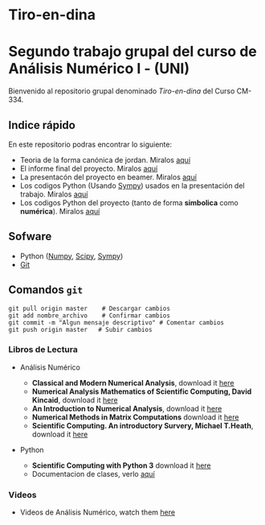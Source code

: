 # Tiro-en-dina
Segundo trabajo grupal del curso de Análisis Numérico I - (UNI)
===
Bienvenido al repositorio grupal denominado *Tiro-en-dina* del Curso CM-334.

## Indice rápido

En este repositorio podras encontrar lo siguiente:
* Teoria de la forma canónica de jordan. Miralos [aquí](https://github.com/MillerSilva/Tiro-en-Diana/tree/master/LatexPresentacion/Jordan_teoria)
* El informe final del proyecto. Miralos [aquí](https://github.com/MillerSilva/Tiro-en-Diana/blob/master/LatexPresentacion/Tiro_en_diana.pdf)
* La presentacón del proyecto en beamer. Miralos [aquí](https://github.com/MillerSilva/Tiro-en-Diana/blob/master/beamer/presentacion_final/proyect_final.pdf)
* Los codigos Python (Usando [Sympy](https://www.sympy.org/en/index.html)) usados en la presentación del trabajo. Miralos [aquí](https://nbviewer.jupyter.org/github/MillerSilva/Tiro-en-Diana/blob/master/Presentacion.ipynb)
* Los codigos Python del proyecto (tanto de forma **simbolica** como **numérica**). Miralos [aquí](https://nbviewer.jupyter.org/github/MillerSilva/Tiro-en-Diana/blob/master/proyecto2_numerico.ipynb)



## Sofware

* Python ([Numpy](https://www.numpy.org/), [Scipy](https://www.scipy.org/), [Sympy](https://www.sympy.org/en/index.html))
* [Git](https://git-scm.com/)



## Comandos `git`

```git
git pull origin master    # Descargar cambios
git add nombre_archivo    # Confirmar cambios
git commit -m "Algun mensaje descriptivo" # Comentar cambios
git push origin master   # Subir cambios
```

### Libros de Lectura
* Análisis Numérico
  * **Classical and Modern Numerical Analysis**, download it [here](https://b-ok.cc/book/2529495/f086ec)
  * **Numerical Analysis Mathematics of Scientific Computing, David Kincaid**, download it [here](https://b-ok.cc/book/3501252/9a6099)
  * **An Introduction to Numerical Analysis**, download it [here](https://b-ok.cc/book/445037/2b1177)
  * **Numerical Methods in Matrix Computations** download it [here](https://b-ok.cc/book/2465290/f9f609)
  * **Scientific Computing. An introductory Survery, Michael T.Heath**, download it [here](https://b-ok.cc/book/3649065/61d240)

* Python
  * **Scientific Computing with Python 3** download it [here](https://b-ok.cc/book/2851389/0b0a11)
  * Documentacion de clases, verlo [aquí](https://docs.python.org/3/tutorial/classes.html) 

### Videos

* Videos de Análisis Numérico, watch them [here](https://www.youtube.com/watch?v=JPSi-WCOhk4&list=PLoFGL7wppr4tdWBUS-wj-J1AHIVz21fTB)
